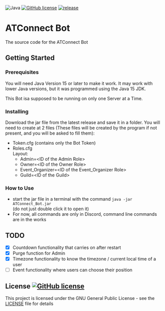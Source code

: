 ![Java](https://badgen.net/badge/language/Java/green)
[![GitHub license](https://badgen.net/github/license/maxwai/ATConnect_Bot)](LICENSE)
[![release](https://badgen.net/github/release/maxwai/ATConnect_Bot)](https://github.com/maxwai/ATConnect_Bot/releases)


# ATConnect Bot
The source code for the ATConnect Bot

## Getting Started

### Prerequisites

You will need Java Version 15 or later to make it work.
It may work with lower Java versions, but it was programmed using the Java 15 JDK.

This Bot isa supposed to be running on only one Server at a Time.

### Installing

Download the jar file from the latest release and save it in a folder.
You will need to create at 2 files (These files will be created by the program if not present,
and you will be asked to fill them):
* Token.cfg (contains only the Bot Token)
* Roles.cfg <br> Layout:
  * Admin=\<ID of the Admin Role>
  * Owner=\<ID of the Owner Role>
  * Event_Organizer=\<ID of the Event_Organizer Role>
  * Guild=\<ID of the Guild>

### How to Use

* start the jar file in a terminal with the command `java -jar ATConnect_Bot.jar` <br>
  (do not just double click it to open it)
* For now, all commands are only in Discord, command line commands are in the works

## TODO

- [X] Countdown functionality that carries on after restart
- [X] Purge function for Admin
- [X] Timezone functionality to know the timezone / current local time of a user
- [ ] Event functionality where users can choose their position

## License [![GitHub license](https://badgen.net/github/license/maxwai/ATConnect_Bot)](LICENSE)

This project is licensed under the GNU General Public License - see the [LICENSE](LICENSE) file for details
